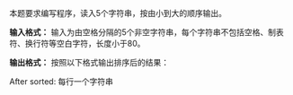 本题要求编写程序，读入5个字符串，按由小到大的顺序输出。

**输入格式：**
输入为由空格分隔的5个非空字符串，每个字符串不包括空格、制表符、换行符等空白字符，长度小于80。

**输出格式：**
按照以下格式输出排序后的结果：

After sorted:
每行一个字符串